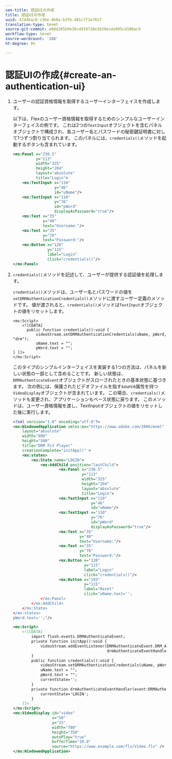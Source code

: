 ```yaml
---
seo-title: 認証UIの作成
title: 認証UIの作成
uuid: 4744bac0-c36e-4b0a-b3fb-d81c7f2e7617
translation-type: tm+mt
source-git-commit: e60d285b9e30cdd19728e3029ecda995cd100ac9
workflow-type: tm+mt
source-wordcount: '188'
ht-degree: 0%

---
```



# 認証UIの作成{#create-an-authentication-ui}

1. ユーザーの認証資格情報を取得するユーザーインターフェイスを作成します。

   以下は、Flexのユーザー資格情報を取得するためのシンプルなユーザーインターフェイスの例です。 これは2つの`TextInput`オブジェクトを含むパネルオブジェクトで構成され、各ユーザー名とパスワードの秘密鍵証明書に対して1つずつ割り当てられます。 このパネルには、`credentials()`メソッドを起動するボタンも含まれています。

   ```xml
   <mx:Panel x="236.5"  
             y="113"  
             width="325"  
             height="204"  
             layout="absolute"  
             title="Login">  
       <mx:TextInput x="110"  
                     y="46"  
                     id="uName"/>  
       <mx:TextInput x="110"  
                     y="76"  
                     id="pWord"  
                     displayAsPassword="true"/>  
       <mx:Text x="35"  
                y="48"  
                text="Username:"/>  
       <mx:Text x="35"  
                y="78"  
                text="Password:"/>  
       <mx:Button x="120"  
                  y="115"  
                  label="Login"  
                  click="credentials()"/>  
   </mx:Panel>  
   ```

1. `credentials()`メソッドを記述して、ユーザーが提供する認証値を処理します。

   `credentials()`メソッドは、ユーザー名とパスワードの値を`setDRMAuthenticationCredentials()`メソッドに渡すユーザー定義のメソッドです。 値が渡されると、`credentials()`メソッドは`TextInput`オブジェクトの値をリセットします。

   ```
   <mx:Script> 
       <![CDATA[ 
         public function credentials():void { 
             videoStream.setDRMAuthenticationCredentials(uName, pWord, "drm"); 
             uName.text = ""; 
             pWord.text = ""; 
   } ]]> 
   </mx:Script> 
   ```

   このタイプのシンプルインターフェイスを実装する1つの方法は、パネルを新しい状態の一部として含めることです。 新しい状態は、`DRMAuthenticateEvent`オブジェクトがスローされたときの基本状態に基づきます。 次の例には、保護されたビデオファイルを指すsource属性を持つ`VideoDisplay`オブジェクトが含まれています。 この場合、`credentials()`メソッドも変更され、アプリケーションもベース状態に戻ります。 このメソッドは、ユーザー資格情報を渡し、TextInputオブジェクトの値をリセットした後に実行します。

   ```xml
   <?xml version="1.0" encoding="utf-8"?> 
   <mx:WindowedApplication xmlns:mx="https://www.adobe.com/2006/mxml" 
       layout="absolute" 
       width="800" 
       height="500" 
       title="DRM FLV Player" 
       creationComplete="initApp()" > 
       <mx:states> 
           <mx:State name="LOGIN"> 
               <mx:AddChild position="lastChild"> 
                       <mx:Panel x="236.5"  
                                 y="113"  
                                 width="325"  
                                 height="204"  
                                 layout="absolute"  
                                 title="Login"> 
                       <mx:TextInput x="110"  
                                     y="46"  
                                     id="uName"/> 
                       <mx:TextInput x="110"  
                                     y="76"  
                                     id="pWord"  
                                     displayAsPassword="true"/> 
                       <mx:Text x="35"  
                                y="48"  
                                text="Username:"/> 
                       <mx:Text x="35"  
                                y="78"  
                                text="Password:"/> 
                       <mx:Button x="120"  
                                  y="115"  
                                  label="Login"  
                                  click="credentials()"/> 
                       <mx:Button x="193"  
                                  y="115"  
                                  label="Reset"  
                                  click="uName.text=''; 
               </mx:Panel> 
           </mx:AddChild> 
       </mx:State> 
   </mx:states> 
   pWord.text='';"/> 
   
   <mx:Script> 
       <![CDATA[ 
           import flash.events.DRMAuthenticateEvent; 
           private function initApp():void { 
               videoStream.addEventListener(DRMAuthenticateEvent.DRM_AUTHENTICATE, 
                                            drmAuthenticateEventHandler); 
           } 
           public function credentials():void { 
               videoStream.setDRMAuthenticationCredentials(uName, pWord, "drm"); 
               uName.text = ""; 
               pWord.text = ""; 
               currentState=''; 
           } 
           private function drmAuthenticateEventHandler(event:DRMAuthenticateEvent):void { 
               currentState='LOGIN'; 
           } 
       ]]> 
   </mx:Script> 
   <mx:VideoDisplay id="video"  
                    x="50"  
                    y="25"  
                    width="700"  
                    height="350" 
                    autoPlay="true" 
                    bufferTime="10.0" 
                    source="https://www.example.com/flv/Video.flv" /> 
   </mx:WindowedApplication> 
   ```

